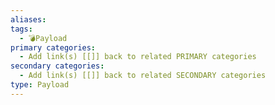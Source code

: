 ```yaml
---
aliases: 
tags:
  - 💣Payload
primary categories:
  - Add link(s) [[]] back to related PRIMARY categories
secondary categories:
  - Add link(s) [[]] back to related SECONDARY categories
type: Payload
---
```

